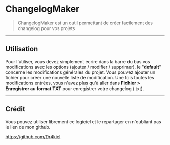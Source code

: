 # ChangelogMaker

> ChangelogMaker est un outil permettant de créer facilement des changelog pour vos projets

---

## Utilisation
Pour l'utiliser, vous devez simplement écrire dans la barre du bas vos modifications avec les options (ajouter / modifier / supprimer), le "**default**" concerne les modifications générales du projet. Vous pouvez ajouter un fichier pour créer une nouvelle liste de modification. Une fois toutes les modifications entrées, vous n'avez plus qu'à aller dans **Fichier > Enregistrer au format TXT** pour enregistrer votre changelog (.txt).

---

## Crédit

Vous pouvez utiliser librement ce logiciel et le repartager en n'oubliant pas le lien de mon github.

https://github.com/Dr4kiel
